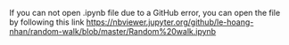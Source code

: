 If you can not open .ipynb file due to a GitHub error, you can open the file by following this link 
https://nbviewer.jupyter.org/github/le-hoang-nhan/random-walk/blob/master/Random%20walk.ipynb
